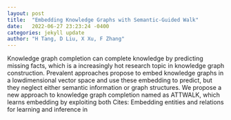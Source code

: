 ```yaml
---
layout: post
title:  "Embedding Knowledge Graphs with Semantic-Guided Walk"
date:   2022-06-27 23:23:24 -0400
categories: jekyll update
author: "H Tang, D Liu, X Xu, F Zhang"
---
```

Knowledge graph completion can complete knowledge by predicting missing facts, which is a increasingly hot research topic in knowledge graph construction. Prevalent approaches propose to embed knowledge graphs in a lowdimensional vector space and use these embedding to predict, but they neglect either semantic information or graph structures. We propose a new approach to knowledge graph completion named as ATTWALK, which learns embedding by exploiting both 
Cites: Embedding entities and relations for learning and inference in